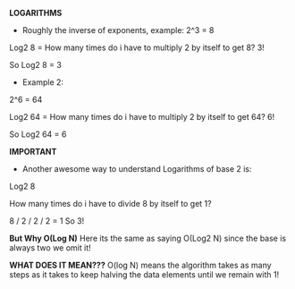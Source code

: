 **LOGARITHMS**

- Roughly the inverse of exponents, example:
2^3 = 8

Log2 8 = How many times do i have to multiply 2 by itself to get 8?
3!

So Log2 8 = 3

- Example 2:

2^6 = 64

Log2 64 = How many times do i have to multiply 2 by itself to get 64?
6!

So Log2 64 = 6

**IMPORTANT**

- Another awesome way to understand Logarithms of base 2 is:

Log2 8

How many times do i have to divide 8 by itself to get 1?

8 / 2 / 2 / 2 = 1
So 3!

**But Why O(Log N)**
Here its the same as saying O(Log2 N) since the base is always two we omit it!

**WHAT DOES IT MEAN???**
O(log N) means the algorithm takes as many steps as it takes to
keep halving the data elements until we remain with 1!
